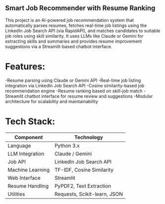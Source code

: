 ## Smart Job Recommender with Resume Ranking
This project is an AI-powered job recommendation system that automatically parses resumes, fetches real-time job listings using the LinkedIn Job Search API (via RapidAPI), and matches candidates to suitable job roles using skill similarity. It uses LLMs like Claude or Gemini for extracting skills and summaries and provides resume improvement suggestions via a Streamlit-based chatbot interface.


# Features:

-Resume parsing using Claude or Gemini API
-Real-time job listing integration via LinkedIn Job Search API
-Cosine similarity-based job recommendation engine
-Resume ranking based on skill-job match
-Streamlit chatbot interface for resume review and suggestions
-Modular architecture for scalability and maintainability


# Tech Stack:

| Component        | Technology                   |
| ---------------- | ---------------------------- |
| Language         | Python 3.x                   |
| LLM Integration  | Claude / Gemini              |
| Job API          | LinkedIn Job Search API      |
| Machine Learning | TF-IDF, Cosine Similarity    |
| Web Interface    | Streamlit                    |
| Resume Handling  | PyPDF2, Text Extraction      |
| Utilities        | Requests, Scikit-learn, JSON |

